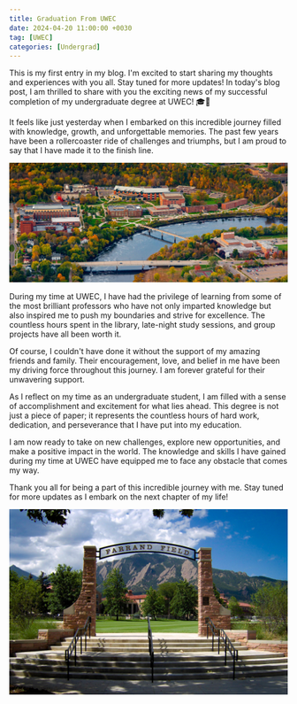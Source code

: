 ```yaml
---
title: Graduation From UWEC
date: 2024-04-20 11:00:00 +0030
tag: [UWEC]
categories: [Undergrad]
---
```


This is my first entry in my blog. I'm excited to start sharing my thoughts and experiences with you all. Stay tuned for more updates!
In today's blog post, I am thrilled to share with you the exciting news of my successful completion of my undergraduate degree at UWEC! 🎓🎉

<!-- ![Graduation Image](/path/to/graduation-image.jpg) -->

It feels like just yesterday when I embarked on this incredible journey filled with knowledge, growth, and unforgettable memories. The past few years have been a rollercoaster ride of challenges and triumphs, but I am proud to say that I have made it to the finish line.

![Campus Image](assets/images/uwec/uwec_aerial.jpg)

During my time at UWEC, I have had the privilege of learning from some of the most brilliant professors who have not only imparted knowledge but also inspired me to push my boundaries and strive for excellence. The countless hours spent in the library, late-night study sessions, and group projects have all been worth it.

<!-- ![Study Image](/path/to/study-image.jpg) -->

Of course, I couldn't have done it without the support of my amazing friends and family. Their encouragement, love, and belief in me have been my driving force throughout this journey. I am forever grateful for their unwavering support.

<!-- ![Friends Image](/path/to/friends-image.jpg) -->

As I reflect on my time as an undergraduate student, I am filled with a sense of accomplishment and excitement for what lies ahead. This degree is not just a piece of paper; it represents the countless hours of hard work, dedication, and perseverance that I have put into my education.

<!-- ![Diploma Image](/path/to/diploma-image.jpg)-->

I am now ready to take on new challenges, explore new opportunities, and make a positive impact in the world. The knowledge and skills I have gained during my time at UWEC have equipped me to face any obstacle that comes my way.

Thank you all for being a part of this incredible journey with me. Stay tuned for more updates as I embark on the next chapter of my life!

![Next Chapter Image](assets/images/boulder/4b28a121-4475-4e08-a2c3-18502ba23626_rw_1920.jpeg) 